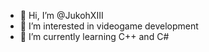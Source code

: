 - 👋 Hi, I’m @JukohXIII
- 👀 I’m interested in videogame development
- 🌱 I’m currently learning C++ and C#

<!---
JukohXIII/JukohXIII is a ✨ special ✨ repository because its `README.md` (this file) appears on your GitHub profile.
You can click the Preview link to take a look at your changes.
--->
